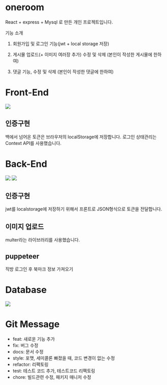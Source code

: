 # oneroom
React + express + Mysql 로 만든 개인 프로젝트입니다.

기능 소개
1. 회원가입 및 로그인 기능(jwt + local storage 저장)

2. 게시물 업로드(+ 이미지 여러장 추가) 수정 및 삭제 (본인이 작성한 게시물에 한하여)

3. 댓글 기능, 수정 및 삭제 (본인이 작성한 댓글에 한하여)

# Front-End
<img src="https://img.shields.io/badge/react-61DAFB?style=for-the-badge&logo=react&logoColor=black">

## 인증구현
백에서 넘어온 토큰은 브라우저의 localStorage에 저장합니다.
로그인 상태관리는 Context API를 사용했습니다.

# Back-End
<p>
  <img src="https://img.shields.io/badge/node.js-339933?style=for-the-badge&logo=node.js&logoColor=black">
  <img src="https://img.shields.io/badge/express-000000?style=for-the-badge&logo=express&logoColor=black">
</p>

## 인증구현
jwt를 localstorage에 저장하기 위해서 프론트로 JSON형식으로 토큰을 전달합니다.

## 이미지 업로드
multer라는 라이브러리를 사용했습니다.

## puppeteer
직방 로그인 후 북마크 정보 가져오기

# Database
<img src="https://img.shields.io/badge/mysql-4479A1?style=for-the-badge&logo=mysql&logoColor=white">


# Git Message
- feat: 새로운 기능 추가
- fix: 버그 수정
- docs: 문서 수정
- style: 포맷, 세미콜론 빠졌을 때, 코드 변경이 없는 수정
- refactor: 리팩토링
- test: 테스트 코드 추가, 테스트코드 리팩토링
- chore: 빌드관련 수정, 패키지 매니저 수정